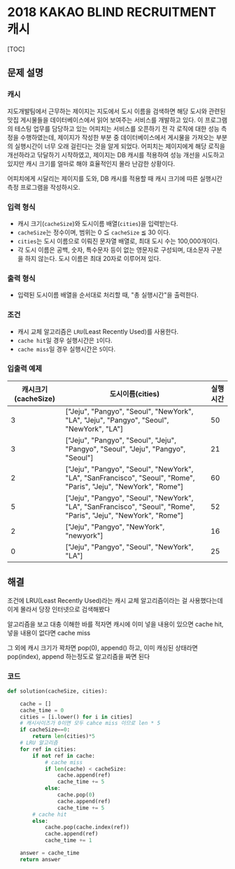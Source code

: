 # 2018 KAKAO BLIND RECRUITMENT 캐시

[TOC]



## 문제 설명

### 캐시

지도개발팀에서 근무하는 제이지는 지도에서 도시 이름을 검색하면 해당 도시와 관련된 맛집 게시물들을 데이터베이스에서 읽어 보여주는 서비스를 개발하고 있다.
이 프로그램의 테스팅 업무를 담당하고 있는 어피치는 서비스를 오픈하기 전 각 로직에 대한 성능 측정을 수행하였는데, 제이지가 작성한 부분 중 데이터베이스에서 게시물을 가져오는 부분의 실행시간이 너무 오래 걸린다는 것을 알게 되었다.
어피치는 제이지에게 해당 로직을 개선하라고 닦달하기 시작하였고, 제이지는 DB 캐시를 적용하여 성능 개선을 시도하고 있지만 캐시 크기를 얼마로 해야 효율적인지 몰라 난감한 상황이다.

어피치에게 시달리는 제이지를 도와, DB 캐시를 적용할 때 캐시 크기에 따른 실행시간 측정 프로그램을 작성하시오.

### 입력 형식

- 캐시 크기(`cacheSize`)와 도시이름 배열(`cities`)을 입력받는다.
- `cacheSize`는 정수이며, 범위는 0 ≦ `cacheSize` ≦ 30 이다.
- `cities`는 도시 이름으로 이뤄진 문자열 배열로, 최대 도시 수는 100,000개이다.
- 각 도시 이름은 공백, 숫자, 특수문자 등이 없는 영문자로 구성되며, 대소문자 구분을 하지 않는다. 도시 이름은 최대 20자로 이루어져 있다.

### 출력 형식

- 입력된 도시이름 배열을 순서대로 처리할 때, "총 실행시간"을 출력한다.

### 조건

- 캐시 교체 알고리즘은 `LRU`(Least Recently Used)를 사용한다.
- `cache hit`일 경우 실행시간은 `1`이다.
- `cache miss`일 경우 실행시간은 `5`이다.

### 입출력 예제

| 캐시크기(cacheSize) | 도시이름(cities)                                             | 실행시간 |
| ------------------- | ------------------------------------------------------------ | -------- |
| 3                   | ["Jeju", "Pangyo", "Seoul", "NewYork", "LA", "Jeju", "Pangyo", "Seoul", "NewYork", "LA"] | 50       |
| 3                   | ["Jeju", "Pangyo", "Seoul", "Jeju", "Pangyo", "Seoul", "Jeju", "Pangyo", "Seoul"] | 21       |
| 2                   | ["Jeju", "Pangyo", "Seoul", "NewYork", "LA", "SanFrancisco", "Seoul", "Rome", "Paris", "Jeju", "NewYork", "Rome"] | 60       |
| 5                   | ["Jeju", "Pangyo", "Seoul", "NewYork", "LA", "SanFrancisco", "Seoul", "Rome", "Paris", "Jeju", "NewYork", "Rome"] | 52       |
| 2                   | ["Jeju", "Pangyo", "NewYork", "newyork"]                     | 16       |
| 0                   | ["Jeju", "Pangyo", "Seoul", "NewYork", "LA"]                 | 25       |





## 해결

조건에 LRU(Least Recently Used)라는 캐시 교체 알고리즘이라는 걸 사용했다는데 이게 몰라서 당장 인터넷으로 검색해봤다

알고리즘을 보고 대충  이해한 바를 적자면 캐시에 이미 넣을 내용이 있으면 cache hit, 넣을 내용이 없다면 cache miss

그 외에 캐시 크기가 꽉차면 pop(0), append() 하고, 이미 캐싱된 상태라면 pop(index), append 하는정도로 알고리즘을 짜면 된다



### 코드

```python
def solution(cacheSize, cities):

    cache = []
    cache_time = 0
    cities = [i.lower() for i in cities] 
    # 캐시사이즈가 0이면 모두 cahce miss 이므로 len * 5
    if cacheSize==0:
        return len(cities)*5
    # LRU 알고리즘
    for ref in cities:
        if not ref in cache:
            # cache miss
            if len(cache) < cacheSize:
                cache.append(ref)
                cache_time += 5
            else:
                cache.pop(0)
                cache.append(ref)
                cache_time += 5
        # cache hit
        else:
            cache.pop(cache.index(ref))
            cache.append(ref)
            cache_time += 1

    answer = cache_time
    return answer
```

